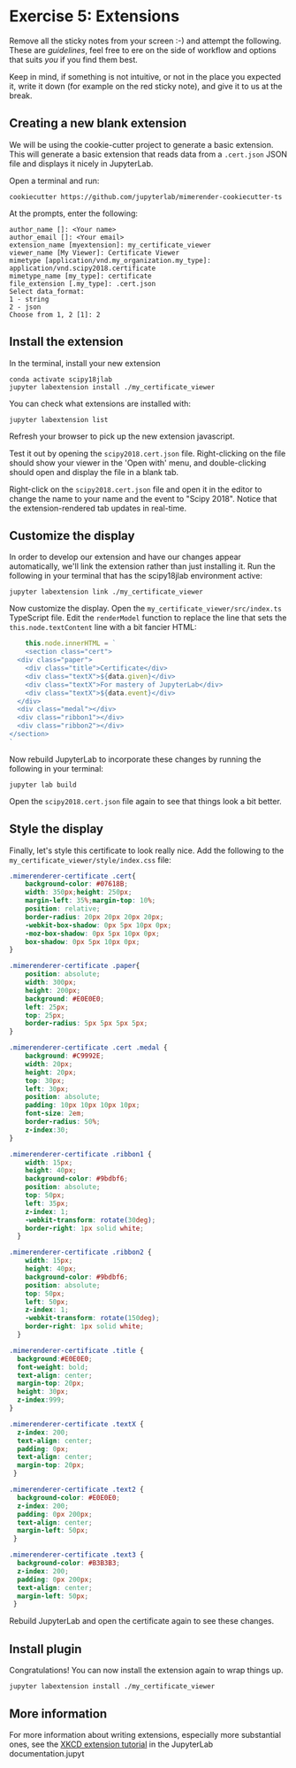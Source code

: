 # Exercise 5: Extensions

Remove all the sticky notes from your screen :-) and attempt the following.
These are _guidelines_, feel free to ere on the side of workflow and
options that suits _you_ if you find them best.

Keep in mind, if something is not intuitive, or not in the place you expected it, write
it down (for example on the red sticky note), and give it to us at the break.

## Creating a new blank extension

We will be using the cookie-cutter project to generate a basic extension. This will generate a basic extension that reads data from a `.cert.json` JSON file and displays it nicely in JupyterLab.

Open a terminal and run:

```
cookiecutter https://github.com/jupyterlab/mimerender-cookiecutter-ts
```

At the prompts, enter the following:
```
author_name []: <Your name>
author_email []: <Your email>
extension_name [myextension]: my_certificate_viewer
viewer_name [My Viewer]: Certificate Viewer
mimetype [application/vnd.my_organization.my_type]: application/vnd.scipy2018.certificate
mimetype_name [my_type]: certificate
file_extension [.my_type]: .cert.json
Select data_format:
1 - string
2 - json
Choose from 1, 2 [1]: 2
```

## Install the extension

In the terminal, install your new extension

```
conda activate scipy18jlab
jupyter labextension install ./my_certificate_viewer
```

You can check what extensions are installed with:

```
jupyter labextension list
```

Refresh your browser to pick up the new extension javascript.

Test it out by opening the `scipy2018.cert.json` file. Right-clicking on the file should show your viewer in the 'Open with' menu, and double-clicking should open and display the file in a blank tab.

Right-click on the `scipy2018.cert.json` file and open it in the editor to change the name to your name and the event to "Scipy 2018". Notice that the extension-rendered tab updates in real-time.

## Customize the display

In order to develop our extension and have our changes appear automatically, we'll link the extension rather than just installing it. Run the following in your terminal that has the scipy18jlab environment active:

```
jupyter labextension link ./my_certificate_viewer
```

Now customize the display. Open the `my_certificate_viewer/src/index.ts` TypeScript file. Edit the `renderModel` function to replace the line that sets the `this.node.textContent` line with a bit fancier HTML:

```javascript
    this.node.innerHTML = `
    <section class="cert">
  <div class="paper">
    <div class="title">Certificate</div>
    <div class="textX">${data.given}</div>
    <div class="textX">For mastery of JupyterLab</div>
    <div class="textX">${data.event}</div>
  </div>
  <div class="medal"></div>
  <div class="ribbon1"></div>
  <div class="ribbon2"></div>
</section>
`
```

Now rebuild JupyterLab to incorporate these changes by running the following in your terminal:

```
jupyter lab build
```

Open the `scipy2018.cert.json` file again to see that things look a bit better.

## Style the display

Finally, let's style this certificate to look really nice. Add the following to
the `my_certificate_viewer/style/index.css` file:

```css
.mimerenderer-certificate .cert{
    background-color: #07618B;
    width: 350px;height: 250px;
    margin-left: 35%;margin-top: 10%;
    position: relative;
    border-radius: 20px 20px 20px 20px;
    -webkit-box-shadow: 0px 5px 10px 0px;
    -moz-box-shadow: 0px 5px 10px 0px;
    box-shadow: 0px 5px 10px 0px;
}

.mimerenderer-certificate .paper{
    position: absolute;
    width: 300px;
    height: 200px;
    background: #E0E0E0;
    left: 25px;
    top: 25px;
    border-radius: 5px 5px 5px 5px;
}

.mimerenderer-certificate .cert .medal {
    background: #C9992E;
    width: 20px;
    height: 20px;
    top: 30px;
    left: 30px;
    position: absolute;
    padding: 10px 10px 10px 10px;
    font-size: 2em;
    border-radius: 50%;
    z-index:30;
}

.mimerenderer-certificate .ribbon1 {
    width: 15px;
    height: 40px;
    background-color: #9bdbf6;
    position: absolute;
    top: 50px;
    left: 35px;
    z-index: 1;
    -webkit-transform: rotate(30deg);
    border-right: 1px solid white;
  }

.mimerenderer-certificate .ribbon2 {
    width: 15px;
    height: 40px;
    background-color: #9bdbf6;
    position: absolute;
    top: 50px;
    left: 50px;
    z-index: 1;
    -webkit-transform: rotate(150deg);
    border-right: 1px solid white;
  }

.mimerenderer-certificate .title {
  background:#E0E0E0;
  font-weight: bold;
  text-align: center;
  margin-top: 20px;
  height: 30px;
  z-index:999;
}

.mimerenderer-certificate .textX {
  z-index: 200;
  text-align: center;
  padding: 0px;
  text-align: center;
  margin-top: 20px;
 }

.mimerenderer-certificate .text2 {
  background-color: #E0E0E0;
  z-index: 200;
  padding: 0px 200px;
  text-align: center;
  margin-left: 50px;
 }

.mimerenderer-certificate .text3 {
  background-color: #B3B3B3;
  z-index: 200;
  padding: 0px 200px;
  text-align: center;
  margin-left: 50px;
 }
 ```

 Rebuild JupyterLab and open the certificate again to see these changes.

## Install plugin

Congratulations! You can now install the extension again to wrap things up.

 ```
jupyter labextension install ./my_certificate_viewer
```

## More information

For more information about writing extensions, especially more substantial ones, see the [XKCD extension tutorial](http://jupyterlab.readthedocs.io/en/stable/developer/xkcd_extension_tutorial.html) in the JupyterLab documentation.jupyt